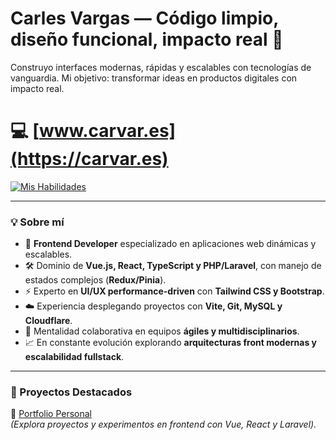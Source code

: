 # Carles Vargas — Código limpio, diseño funcional, impacto real 🚀

Construyo interfaces modernas, rápidas y escalables con tecnologías de vanguardia. Mi objetivo: transformar ideas en productos digitales con impacto real.</h4>

# 💻 [www.carvar.es](https://carvar.es) 

[![Mis Habilidades](https://skillicons.dev/icons?i=javascript,typescript,vue,react,php,laravel,pinia,redux,tailwind,bootstrap,vite,git,mysql,cloudflare,npm&perline=20)](https://skillicons.dev)

---

### 💡 Sobre mí
- 🎯 **Frontend Developer** especializado en aplicaciones web dinámicas y escalables.  
- 🛠 Dominio de **Vue.js, React, TypeScript y PHP/Laravel**, con manejo de estados complejos (**Redux/Pinia**).  
- ⚡ Experto en **UI/UX performance-driven** con **Tailwind CSS y Bootstrap**.  
- ☁️ Experiencia desplegando proyectos con **Vite, Git, MySQL y Cloudflare**.  
- 🤝 Mentalidad colaborativa en equipos **ágiles y multidisciplinarios**.  
- 📈 En constante evolución explorando **arquitecturas front modernas y escalabilidad fullstack**.  

---

### 📂 Proyectos Destacados
🔗 [Portfolio Personal](https://carvar.es)  
*(Explora proyectos y experimentos en frontend con Vue, React y Laravel).*
